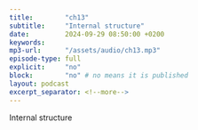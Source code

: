 ```yaml
---
title:        "ch13"
subtitle:     "Internal structure"
date:         2024-09-29 08:50:00 +0200
keywords:
mp3-url:      "/assets/audio/ch13.mp3"
episode-type: full
explicit:     "no"
block:        "no" # no means it is published
layout: podcast
excerpt_separator: <!--more-->
---
```

Internal structure
